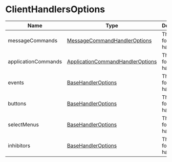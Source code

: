 # ClientHandlersOptions

| Name                | Type                                                                      | Description                 |
| ------------------- | ------------------------------------------------------------------------- | --------------------------- |
| messageCommands     | [MessageCommandHandlerOptions](./MessageCommandHandlerOptions.md)         | The options for the handler |
| applicationCommands | [ApplicationCommandHandlerOptions](./ApplicationCommandHandlerOptions.md) | The options for the handler |
| events              | [BaseHandlerOptions](./BaseHandlerOptions.md)                             | The options for the handler |
| buttons             | [BaseHandlerOptions](./BaseHandlerOptions.md)                             | The options for the handler |
| selectMenus         | [BaseHandlerOptions](./BaseHandlerOptions.md)                             | The options for the handler |
| inhibitors          | [BaseHandlerOptions](./BaseHandlerOptions.md)                             | The options for the handler |
